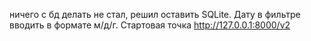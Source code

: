 ничего с бд делать не стал, решил оставить SQLite. Дату в фильтре вводить в формате м/д/г. Стартовая точка http://127.0.0.1:8000/v2
